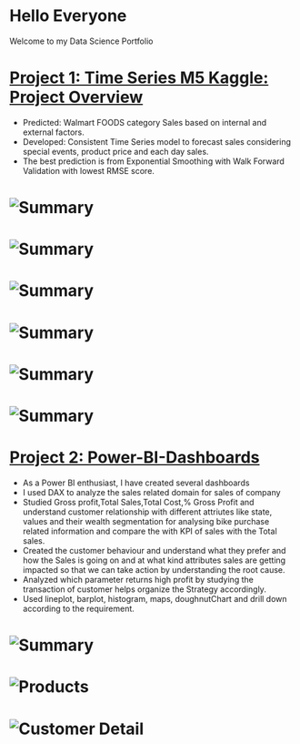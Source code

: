 # Hello Everyone
Welcome to my Data Science Portfolio

# [Project 1: Time Series M5 Kaggle: Project Overview](https://github.com/SweHar/Car-Price-Prediction)
- Predicted: Walmart FOODS category Sales based on internal and external factors.
- Developed: Consistent Time Series model to forecast sales considering special events, product price and each day sales.
- The best prediction is from Exponential Smoothing with Walk Forward Validation with lowest RMSE score.
# ![Summary](/Images/TotalCategoriesSold2016.jpg)
# ![Summary](/Images/PredictionNaiveMethod.jpg)
# ![Summary](/Images/PredictionSARIMA.jpg)
# ![Summary](/Images/PredictionMLP.jpg)
# ![Summary](/Images/PredictionExponentialSmoothing.jpg)
# ![Summary](/Images/Pred_ESwithWalkForwardValidation.jpg)


# [Project 2: Power-BI-Dashboards](https://github.com/SweHar/Power-BI-Dashboards)
- As a Power BI enthusiast, I have created several dashboards
- I used DAX to analyze the sales related domain for sales of company
- Studied Gross profit,Total Sales,Total Cost,% Gross Profit and understand customer relationship with different attriutes like state,
values and their wealth segmentation for analysing bike purchase related information and compare the with KPI of sales with the Total sales.
- Created the customer behaviour and understand what they prefer and how the Sales is going on and at what kind attributes sales are getting impacted 
so that we can take action by understanding the root cause.
- Analyzed which parameter returns high profit by studying the transaction of customer helps organize the Strategy accordingly.
- Used lineplot, barplot, histogram, maps, doughnutChart and drill down according to the requirement.
# ![Summary](/Images/Summary_Dashboard.jpg)
# ![Products](/Images/Products_Dashboard.jpg)
# ![Customer Detail](/Images/CustomerDetail_Dashboard.jpg)
